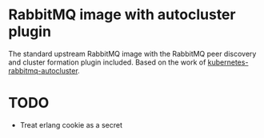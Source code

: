 # RabbitMQ image with autocluster plugin

The standard upstream RabbitMQ image with the RabbitMQ peer discovery and cluster formation plugin included. Based on the work of [kubernetes-rabbitmq-autocluster](https://github.com/lcantelli/kubernetes-rabbitmq-autocluster).

# TODO

- Treat erlang cookie as a secret